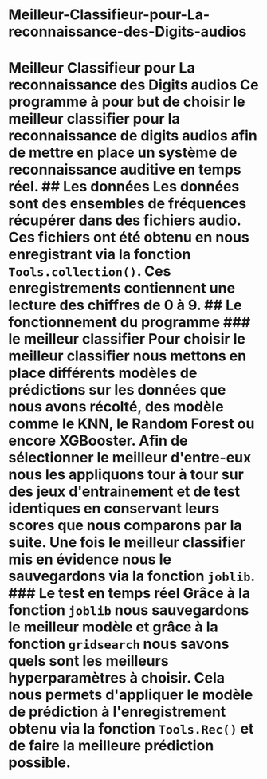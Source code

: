 # Meilleur-Classifieur-pour-La-reconnaissance-des-Digits-audios
# Meilleur Classifieur pour La reconnaissance des Digits audios  Ce programme à pour but de choisir le meilleur classifier pour la reconnaissance de digits audios afin de mettre en place un système de reconnaissance auditive en temps réel.  ## Les données  Les données sont des ensembles de fréquences récupérer dans des fichiers audio. Ces fichiers ont été obtenu en nous enregistrant via la fonction `Tools.collection()`. Ces enregistrements contiennent une lecture des chiffres de 0 à 9.  ## Le fonctionnement du programme  ### le meilleur classifier Pour choisir le meilleur classifier nous mettons en place différents modèles de prédictions sur les données que nous avons récolté, des modèle comme le KNN, le Random Forest ou encore XGBooster. Afin de sélectionner le meilleur d'entre-eux nous les appliquons tour à tour sur des jeux d'entrainement et de test identiques en conservant leurs scores que nous comparons par la suite.  Une fois le meilleur classifier mis en évidence nous le sauvegardons via la fonction `joblib`.  ### Le test en temps réel  Grâce à la fonction `joblib` nous sauvegardons le meilleur modèle et grâce à la fonction `gridsearch` nous savons quels sont les meilleurs hyperparamètres à choisir. Cela nous permets d'appliquer le modèle de prédiction à l'enregistrement obtenu via la fonction `Tools.Rec()` et de faire la meilleure prédiction possible.

